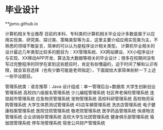 # 毕业设计
**jpmo.github.io

计算机相关专业推荐
目前的本科、专科类的计算机相关毕业设计多数是属于以应用实现类、研究类、探讨类、策略类型等为主，这里主要介绍应用实现类为主，不熟悉的领域不敢妄言，简单的可以认为是程序设计相关类型。
计算机毕业相关的设计最近几年类型比较多的题目为：XX管理系统、XX网站建设、XX小程序设计与实现、XX移动APP开发、算法及大数据等相关的毕业设计；很多在校期间没有写过完整程序的同学在拿到这些题目时，肯定有些懵逼的，迫于时间了解和认识有限，就会盲目选择（也有少数可能是老师指定），下面就给大家简单剖析一下上述一些毕设题目。

管理系统类：语言推荐：Java
设计组成：单一管理后台+数据库
大学生创新创业管理系统
高校四六级报名管理系统
少儿编程管理系统
社区养老保险管理系统
连锁超市管理系统
应急物资管理系统
宠物管理系统
高校科研管理系统
高校物资采购管理系统
大学生体质测试管理系统
4S店车辆管理系统
洗衣店管理系统
电子健康档案管理系统
医院住院管理系统
敬老院管理系统
医学药品管理系统
快递物流管理系统
企业进销存管理系统
高校大学生社团管理系统
健身俱乐部管理系统
瑜伽馆管理系统
停车场管理系统
宿舍公共财产管理系统
